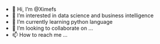 - 👋 Hi, I’m @Ximefs
- 👀 I’m interested in data science and business intelligence
- 🌱 I’m currently learning python language
- 💞️ I’m looking to collaborate on ...
- 📫 How to reach me ...

<!---
Ximefs/Ximefs is a ✨ special ✨ repository because its `README.md` (this file) appears on your GitHub profile.
You can click the Preview link to take a look at your changes.
--->
